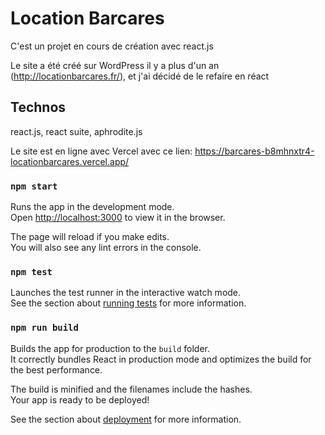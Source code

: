 # Location Barcares

C'est un projet en cours de création avec react.js

Le site a été créé sur WordPress il y a plus d'un an (http://locationbarcares.fr/), et j'ai décidé de le refaire en réact

## Technos

react.js,
react suite,
aphrodite.js

Le site est en ligne avec Vercel avec ce lien:  https://barcares-b8mhnxtr4-locationbarcares.vercel.app/






### `npm start`

Runs the app in the development mode.\
Open [http://localhost:3000](http://localhost:3000) to view it in the browser.

The page will reload if you make edits.\
You will also see any lint errors in the console.

### `npm test`

Launches the test runner in the interactive watch mode.\
See the section about [running tests](https://facebook.github.io/create-react-app/docs/running-tests) for more information.

### `npm run build`

Builds the app for production to the `build` folder.\
It correctly bundles React in production mode and optimizes the build for the best performance.

The build is minified and the filenames include the hashes.\
Your app is ready to be deployed!

See the section about [deployment](https://facebook.github.io/create-react-app/docs/deployment) for more information.



